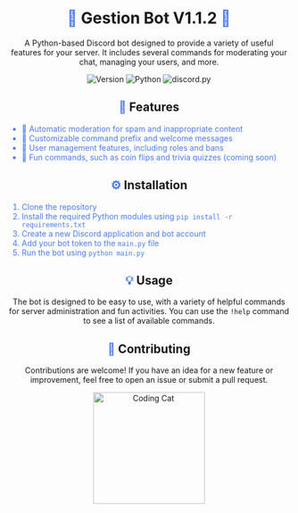 <h1 align="center"><span style="color:#4b7bec">🤖</span> Gestion Bot V1.1.2 <span style="color:#4b7bec">🤖</span></h1>
<p align="center">
  A Python-based Discord bot designed to provide a variety of useful features for your server. It includes several commands for moderating your chat, managing your users, and more.
</p>
<p align="center">
  <img src="https://img.shields.io/badge/version-1.1.2-brightgreen" alt="Version">
  <img src="https://img.shields.io/badge/python-3.9-blue" alt="Python">
  <img src="https://img.shields.io/badge/discord.py-1.7.3-yellow" alt="discord.py">
</p>
<h2 align="center"><span style="color:#4b7bec">🚀</span> Features</h2>
<ul style="color:#4b7bec">
  <li>🚫 Automatic moderation for spam and inappropriate content</li>
  <li>🤖 Customizable command prefix and welcome messages</li>
  <li>👥 User management features, including roles and bans</li>
  <li>🎉 Fun commands, such as coin flips and trivia quizzes (coming soon)</li>
</ul>
<h2 align="center"><span style="color:#4b7bec">⚙️</span> Installation</h2>
<ol style="color:#4b7bec">
  <li>Clone the repository</li>
  <li>Install the required Python modules using <code>pip install -r requirements.txt</code></li>
  <li>Create a new Discord application and bot account</li>
  <li>Add your bot token to the <code>main.py</code> file</li>
  <li>Run the bot using <code>python main.py</code></li>
</ol>
<h2 align="center"><span style="color:#4b7bec">💡</span> Usage</h2>
<p align="center">
  The bot is designed to be easy to use, with a variety of helpful commands for server administration and fun activities. You can use the <code>!help</code> command to see a list of available commands.
</p>
<h2 align="center"><span style="color:#4b7bec">🤝</span> Contributing</h2>
<p align="center">
  Contributions are welcome! If you have an idea for a new feature or improvement, feel free to open an issue or submit a pull request.
</p>
<p align="center">
  <img src="https://media.giphy.com/media/ZVik7pBtu9dNS/giphy.gif" alt="Coding Cat" width="200">
</p>


